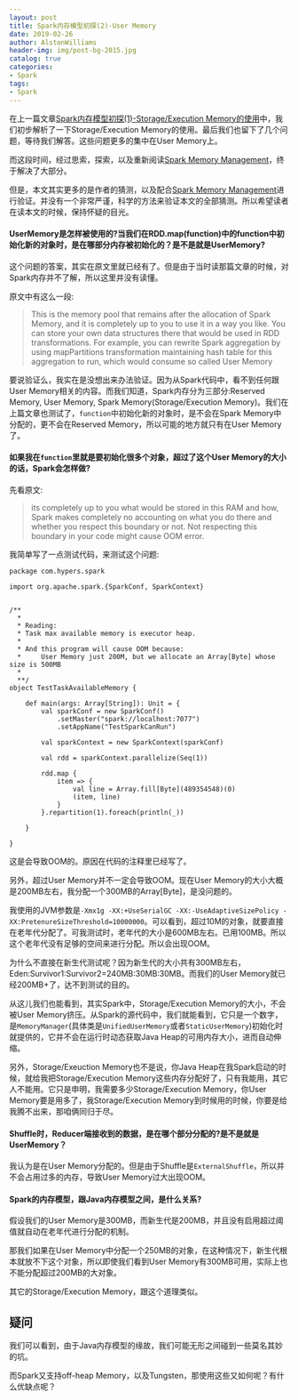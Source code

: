 ```yaml
---
layout: post
title: Spark内存模型初探(2)-User Memory
date: 2019-02-26
author: AlstonWilliams
header-img: img/post-bg-2015.jpg
catalog: true
categories:
- Spark
tags:
- Spark
---
```

在上一篇文章[Spark内存模型初探(1)-Storage/Execution Memory的使用](https://www.jianshu.com/p/115ebaf525eb)中，我们初步解析了一下Storage/Execution Memory的使用。最后我们也留下了几个问题，等待我们解答。这些问题更多的集中在User Memory上。

而这段时间，经过思索，探索，以及重新阅读[Spark Memory Management](https://0x0fff.com/spark-memory-management/)，终于解决了大部分。

但是，本文其实更多的是作者的猜测，以及配合[Spark Memory Management](https://0x0fff.com/spark-memory-management/)进行验证。并没有一个非常严谨，科学的方法来验证本文的全部猜测。所以希望读者在读本文的时候，保持怀疑的目光。

#### UserMemory是怎样被使用的?当我们在RDD.map(function)中的function中初始化新的对象时，是在哪部分内存被初始化的？是不是就是UserMemory?

这个问题的答案，其实在原文里就已经有了。但是由于当时读那篇文章的时候，对Spark内存并不了解，所以这里并没有读懂。

原文中有这么一段:
>  This is the memory pool that remains after the allocation of Spark Memory, and it is completely up to you to use it in a way you like. You can store your own data structures there that would be used in RDD transformations. For example, you can rewrite Spark aggregation by using mapPartitions transformation maintaining hash table for this aggregation to run, which would consume so called User Memory

要说验证么，我实在是没想出来办法验证。因为从Spark代码中，看不到任何跟User Memory相关的内容。而我们知道，Spark内存分为三部分:Reserved Memory, User Memory, Spark Memory(Storage/Execution Memory)。我们在上篇文章也测试了，`function`中初始化新的对象时，是不会在Spark Memory中分配的，更不会在Reserved Memory，所以可能的地方就只有在User Memory了。

#### 如果我在`function`里就是要初始化很多个对象，超过了这个User Memory的大小的话，Spark会怎样做?

先看原文:
>  its completely up to you what would be stored in this RAM and how, Spark makes completely no accounting on what you do there and whether you respect this boundary or not. Not respecting this boundary in your code might cause OOM error.

我简单写了一点测试代码，来测试这个问题:
~~~
package com.hypers.spark

import org.apache.spark.{SparkConf, SparkContext}


/**
  *
  * Reading:
  * Task max available memory is executor heap.
  * 
  * And this program will cause OOM because:
  *     User Memory just 200M, but we allocate an Array[Byte] whose size is 500MB
  *
  **/
object TestTaskAvailableMemory {

    def main(args: Array[String]): Unit = {
        val sparkConf = new SparkConf()
            .setMaster("spark://localhost:7077")
            .setAppName("TestSparkCanRun")

        val sparkContext = new SparkContext(sparkConf)

        val rdd = sparkContext.parallelize(Seq(1))

        rdd.map {
            item => {
                val line = Array.fill[Byte](489354548)(0)
                (item, line)
            }
        }.repartition(1).foreach(println(_))

    }

}
~~~

这是会导致OOM的。原因在代码的注释里已经写了。

另外，超过User Memory并不一定会导致OOM。现在User Memory的大小大概是200MB左右，我分配一个300MB的Array[Byte]，是没问题的。

我使用的JVM参数是`-Xmx1g -XX:+UseSerialGC -XX:-UseAdaptiveSizePolicy -XX:PretenureSizeThreshold=10000000`。可以看到，超过10M的对象，就要直接在老年代分配了。可我测试时，老年代的大小是600MB左右。已用100MB。所以这个老年代没有足够的空间来进行分配。所以会出现OOM。

为什么不直接在新生代测试呢？因为新生代的大小共有300MB左右，Eden:Survivor1:Survivor2=240MB:30MB:30MB。而我们的User Memory就已经200MB+了，达不到测试的目的。

从这儿我们也能看到，其实Spark中，Storage/Execution Memory的大小，不会被User Memory挤压。从Spark的源代码中，我们就能看到，它只是一个数字，是`MemoryManager`(具体类是`UnifiedUserMemory`或者`StaticUserMemory`)初始化时就提供的，它并不会在运行时动态获取Java Heap的可用内存大小，进而自动伸缩。

另外，Storage/Exeuction Memory也不是说，你Java Heap在我Spark启动的时候，就给我把Storage/Execution Memory这些内存分配好了，只有我能用，其它人不能用。它只是申明，我需要多少Storage/Execution Memory，你User Memory要是用多了，我Storage/Execution Memory到时候用的时候，你要是给我腾不出来，那咱俩同归于尽。

#### Shuffle时，Reducer端接收到的数据，是在哪个部分分配的?是不是就是UserMemory？

我认为是在User Memory分配的。但是由于Shuffle是`ExternalShuffle`，所以并不会占用过多的内存，导致User Memory过大出现OOM。

#### Spark的内存模型，跟Java内存模型之间，是什么关系?

假设我们的User Memory是300MB，而新生代是200MB，并且没有启用超过阈值就自动在老年代进行分配的机制。

那我们如果在User Memory中分配一个250MB的对象，在这种情况下，新生代根本就放不下这个对象，所以即使我们看到User Memory有300MB可用，实际上也不能分配超过200MB的大对象。

其它的Storage/Execution Memory，跟这个道理类似。

## 疑问

我们可以看到，由于Java内存模型的缘故，我们可能无形之间碰到一些莫名其妙的坑。

而Spark又支持off-heap Memory，以及Tungsten，那使用这些又如何呢？有什么优缺点呢？

